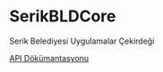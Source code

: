 # SerikBLDCore
Serik Belediyesi Uygulamalar Çekirdeği
<p><a href="https://cmldmr.github.io/SerikBLDCore/">API Dökümantasyonu</a></p>




